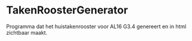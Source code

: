 # TakenRoosterGenerator
Programma dat het huistakenrooster voor AL16 G3.4 genereert en in html zichtbaar maakt.
